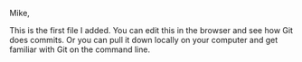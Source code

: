 Mike,

This is the first file I added. You can edit this in the browser and see how Git does commits. Or you can pull it down locally on your computer and get familiar with Git on the command line. 
